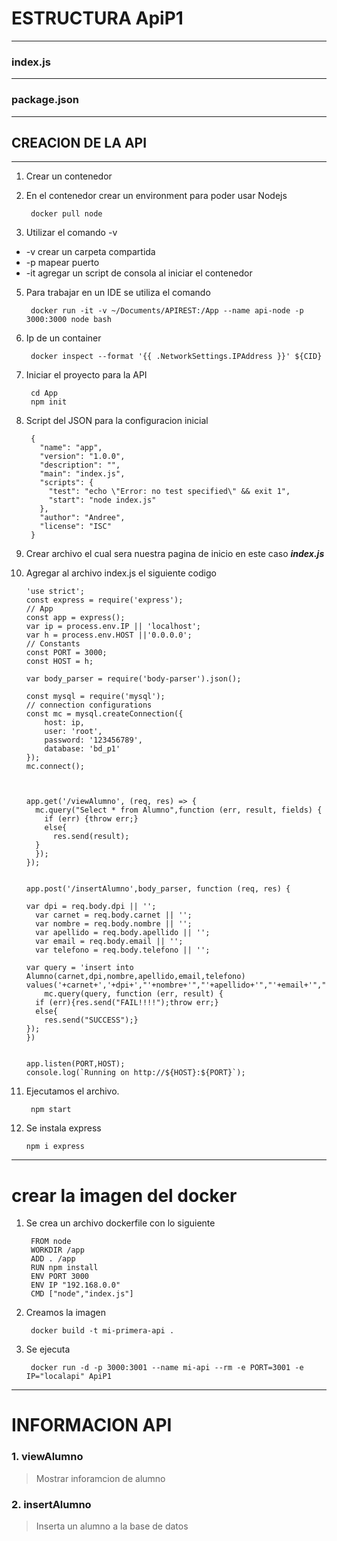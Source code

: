 # ESTRUCTURA ApiP1

---

### index.js 

---

### package.json

---

## CREACION DE LA API
---
1. Crear un contenedor
2. En el contenedor crear un environment para poder usar Nodejs

        docker pull node

3. Utilizar el comando -v

* -v crear un carpeta compartida
* -p mapear puerto
* -it agregar un script de consola al iniciar el contenedor

5. Para trabajar en un IDE se utiliza el comando

        docker run -it -v ~/Documents/APIREST:/App --name api-node -p 3000:3000 node bash

6. Ip de un container

        docker inspect --format '{{ .NetworkSettings.IPAddress }}' ${CID}

7. Iniciar el proyecto para la API

        cd App
        npm init

8. Script del JSON para la configuracion inicial

        {
          "name": "app",
          "version": "1.0.0",
          "description": "",
          "main": "index.js",
          "scripts": {
            "test": "echo \"Error: no test specified\" && exit 1",
            "start": "node index.js"
          },
          "author": "Andree",
          "license": "ISC"
        }

9. Crear archivo el cual sera nuestra pagina de inicio en este caso **_index.js_**

10. Agregar al archivo index.js el siguiente codigo

        'use strict';
        const express = require('express');
        // App
        const app = express();
        var ip = process.env.IP || 'localhost';
        var h = process.env.HOST ||'0.0.0.0';
        // Constants
        const PORT = 3000;
        const HOST = h;

        var body_parser = require('body-parser').json();

        const mysql = require('mysql');
        // connection configurations
        const mc = mysql.createConnection({
            host: ip,
            user: 'root',
            password: '123456789',
            database: 'bd_p1'
        });
        mc.connect();



        app.get('/viewAlumno', (req, res) => {
          mc.query("Select * from Alumno",function (err, result, fields) {
            if (err) {throw err;}
            else{
              res.send(result);	
          }
          });
        });


        app.post('/insertAlumno',body_parser, function (req, res) {

        var dpi = req.body.dpi || '';
          var carnet = req.body.carnet || '';
          var nombre = req.body.nombre || '';
          var apellido = req.body.apellido || '';
          var email = req.body.email || '';
          var telefono = req.body.telefono || ''; 

        var query = 'insert into Alumno(carnet,dpi,nombre,apellido,email,telefono) values('+carnet+','+dpi+',"'+nombre+'","'+apellido+'","'+email+'","'+telefono+'");'
            mc.query(query, function (err, result) {
          if (err){res.send("FAIL!!!!");throw err;}
          else{
            res.send("SUCCESS");}
        });
        })


        app.listen(PORT,HOST);
        console.log(`Running on http://${HOST}:${PORT}`);

11. Ejecutamos el archivo.

         npm start

12. Se instala express

        npm i express 
--- 

# crear la imagen del docker

1. Se crea un archivo dockerfile con lo siguiente

        FROM node
        WORKDIR /app
        ADD . /app
        RUN npm install
        ENV PORT 3000
        ENV IP "192.168.0.0"
        CMD ["node","index.js"]

2. Creamos la imagen

        docker build -t mi-primera-api .

3. Se ejecuta

        docker run -d -p 3000:3001 --name mi-api --rm -e PORT=3001 -e IP="localapi" ApiP1

---

# INFORMACION API
        
### 1. viewAlumno
>Mostrar inforamcion de alumno

### 2. insertAlumno
>Inserta un alumno a la base de datos
